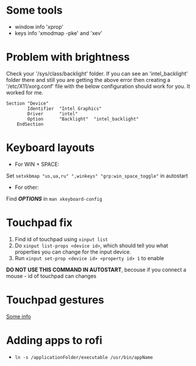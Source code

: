 # Some tools
- window info 'xprop'
- keys info 'xmodmap -pke' and 'xev'

# Problem with brightness

Check your '/sys/class/backlight' folder. If you can see an 'intel_backlight' folder there and still you are getting the above error then creating a '/etc/X11/xorg.conf' file with the below configuration should work for you. It worked for me. 

```
Section "Device"
        Identifier  "Intel Graphics" 
        Driver      "intel"
        Option      "Backlight"  "intel_backlight"
    EndSection
```
#  Keyboard layouts

- For WIN + SPACE:

Set `setxkbmap "us,ua,ru" ",winkeys" "grp:win_space_toggle"` in autostart

- For other:

Find ***OPTIONS*** in `man xkeyboard-config`

# Touchpad fix
1. Find id of touchpad using `xinput list`
2. Do `xinput list-props <device id>`, which should tell you what properties you can change for the input device.
3. Run `xinput set-prop <device id> <property id> 1` to enable

**DO NOT USE THIS COMMAND IN AUTOSTART**, becouse if you connect a mouse - id of touchpad can changes

# Touchpad gestures
[Some info](https://www.reddit.com/r/i3wm/comments/579tam/touchpad_gestures_in_i3wm/)

# Adding apps to rofi

- `ln -s /applicationFolder/executable /usr/bin/appName`
